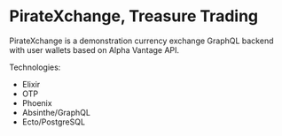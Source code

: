 # PirateXchange, Treasure Trading

PirateXchange is a demonstration currency exchange GraphQL backend with user wallets based on Alpha Vantage API.

Technologies:
  * Elixir
  * OTP
  * Phoenix
  * Absinthe/GraphQL
  * Ecto/PostgreSQL

